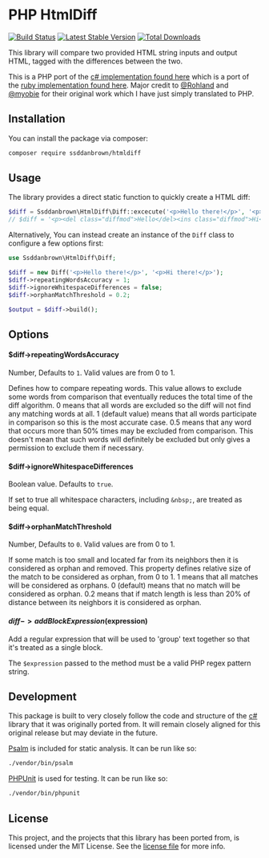 # PHP HtmlDiff

[![Build Status](https://github.com/ssddanbrown/htmldiff/workflows/phpunit/badge.svg)](https://github.com/ssddanbrown/htmldiff/actions)
[![Latest Stable Version](https://poser.pugx.org/ssddanbrown/htmldiff/v)](https://packagist.org/packages/ssddanbrown/htmldiff)
[![Total Downloads](https://poser.pugx.org/ssddanbrown/htmldiff/downloads)](https://packagist.org/packages/ssddanbrown/htmldiff)


This library will compare two provided HTML string inputs and output HTML, tagged with the differences between the two.

This is a PHP port of the [c# implementation found here](https://github.com/Rohland/htmldiff.net) which is a port of the [ruby implementation found here](https://github.com/myobie/htmldiff). Major credit to [@Rohland](https://github.com/Rohland) and [@myobie](https://github.com/myobie) for their original work which I have just simply translated to PHP.

## Installation

You can install the package via composer:

```bash
composer require ssddanbrown/htmldiff
```

## Usage

The library provides a direct static function to quickly create a HTML diff:

```php
$diff = Ssddanbrown\HtmlDiff\Diff::excecute('<p>Hello there!</p>', '<p>Hi there!</p>');
// $diff = '<p><del class="diffmod">Hello</del><ins class="diffmod">Hi</ins> there!</p>';
```

Alternatively, You can instead create an instance of the `Diff` class to configure a few options first:

```php
use Ssddanbrown\HtmlDiff\Diff;

$diff = new Diff('<p>Hello there!</p>', '<p>Hi there!</p>');
$diff->repeatingWordsAccuracy = 1;
$diff->ignoreWhitespaceDifferences = false;
$diff->orphanMatchThreshold = 0.2;

$output = $diff->build();
```

## Options

#### $diff->repeatingWordsAccuracy

Number, Defaults to `1`. Valid values are from 0 to 1.

Defines how to compare repeating words. This value allows to exclude some words from comparison that eventually reduces the total time of the diff algorithm. 0 means that all words are excluded so the diff will not find any matching words at all. 1 (default value) means that all words participate in comparison so this is the most accurate case. 0.5 means that any word that occurs more than 50% times may be excluded from comparison. This doesn't mean that such words will definitely be excluded but only gives a permission to exclude them if necessary.

#### $diff->ignoreWhitespaceDifferences

Boolean value. Defaults to `true`.

If set to true all whitespace characters, including `&nbsp;`, are treated as being equal.

#### $diff->orphanMatchThreshold

Number, Defaults to `0`. Valid values are from 0 to 1.

If some match is too small and located far from its neighbors then it is considered as orphan and removed. This property defines relative size of the match to be considered as orphan, from 0 to 1. 1 means that all matches will be considered as orphans. 0 (default) means that no match will be considered as orphan. 0.2 means that if match length is less than 20% of distance between its neighbors it is considered as orphan.

#### $diff->addBlockExpression($expression)

Add a regular expression that will be used to 'group' text together so that it's treated as a single block. 

The `$expression` passed to the method must be a valid PHP regex pattern string.

## Development

This package is built to very closely follow the code and structure of the [c#](https://github.com/Rohland/htmldiff.net) library that it was originally ported from. It will remain closely aligned for this original release but may deviate in the future. 

[Psalm](https://psalm.dev/) is included for static analysis. It can be run like so:

```bash
./vendor/bin/psalm
```

[PHPUnit](https://phpunit.de/) is used for testing. It can be run like so:

```bash
./vendor/bin/phpunit
```

## License

This project, and the projects that this library has been ported from, is licensed under the MIT License. See the [license file](https://github.com/ssddanbrown/htmldiff/blob/master/license.md) for more info.

